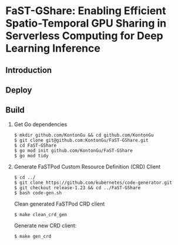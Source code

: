 # FaST-GShare: Enabling Efficient Spatio-Temporal GPU Sharing in Serverless Computing for Deep Learning Inference

## Introduction

## Deploy



## Build
1. Get Go dependencies
    ```
    $ mkdir github.com/KontonGu && cd github.com/KontonGu
    $ git clone git@github.com:KontonGu/FaST-GShare.git
    $ cd FaST-GShare
    $ go mod init github.com/KontonGu/FaST-GShare
    $ go mod tidy
    ```
2. Generate FaSTPod Custom Resource Definition (CRD) Client
    ```
    $ cd ../
    $ git clone https://github.com/kubernetes/code-generator.git
    $ git checkout release-1.23 && cd ../FaST-GShare
    $ bash code-gen.sh
    ```
    Clean generated FaSTPod CRD client
    ```
    $ make clean_crd_gen
    ```
    Generate new CRD client:
    ```
    $ make gen_crd
    ```

